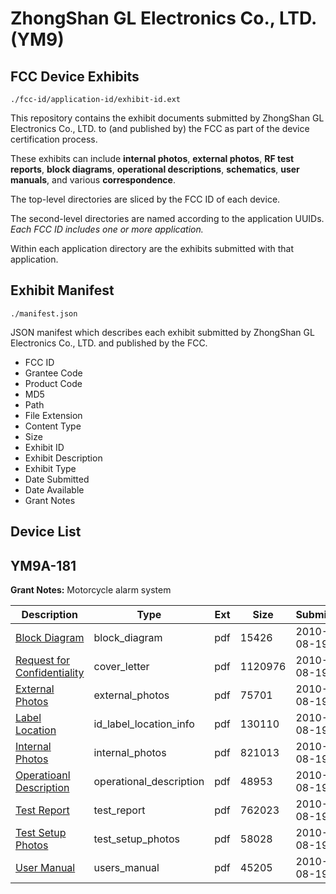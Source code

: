 # ZhongShan GL Electronics Co., LTD. (YM9)
## FCC Device Exhibits

```
./fcc-id/application-id/exhibit-id.ext
```

This repository contains the exhibit documents submitted by ZhongShan GL Electronics Co., LTD. to (and published by) the FCC as part of the device certification process.

These exhibits can include **internal photos**, **external photos**, **RF test reports**, **block diagrams**, **operational descriptions**, **schematics**, **user manuals**, and various **correspondence**.

The top-level directories are sliced by the FCC ID of each device.

The second-level directories are named according to the application UUIDs. *Each FCC ID includes one or more application.*

Within each application directory are the exhibits submitted with that application. 

## Exhibit Manifest

```
./manifest.json
```

JSON manifest which describes each exhibit submitted by ZhongShan GL Electronics Co., LTD. and published by the FCC.

- FCC ID
- Grantee Code
- Product Code
- MD5
- Path
- File Extension
- Content Type
- Size
- Exhibit ID
- Exhibit Description
- Exhibit Type
- Date Submitted
- Date Available
- Grant Notes

## Device List
## YM9A-181
**Grant Notes:** Motorcycle alarm system

| Description | Type | Ext | Size | Submitted | Available |
| ----------- | ---- | --- | ---- | --------- | --------- |
| [Block Diagram](YM9A-181/61f1ee6cff4d667b28ae9cdd2efbd54e/1329135.pdf) | block_diagram | pdf | 15426 | 2010-08-19 | 2010-08-19 |
| [Request for Confidentiality](YM9A-181/61f1ee6cff4d667b28ae9cdd2efbd54e/1329129.pdf) | cover_letter | pdf | 1120976 | 2010-08-19 | 2010-08-19 |
| [External Photos](YM9A-181/61f1ee6cff4d667b28ae9cdd2efbd54e/1329130.pdf) | external_photos | pdf | 75701 | 2010-08-19 | 2010-08-19 |
| [Label Location](YM9A-181/61f1ee6cff4d667b28ae9cdd2efbd54e/1329132.pdf) | id_label_location_info | pdf | 130110 | 2010-08-19 | 2010-08-19 |
| [Internal Photos](YM9A-181/61f1ee6cff4d667b28ae9cdd2efbd54e/1329131.pdf) | internal_photos | pdf | 821013 | 2010-08-19 | 2010-08-19 |
| [Operatioanl Description](YM9A-181/61f1ee6cff4d667b28ae9cdd2efbd54e/1329133.pdf) | operational_description | pdf | 48953 | 2010-08-19 | 2010-08-19 |
| [Test Report](YM9A-181/61f1ee6cff4d667b28ae9cdd2efbd54e/1329136.pdf) | test_report | pdf | 762023 | 2010-08-19 | 2010-08-19 |
| [Test Setup Photos](YM9A-181/61f1ee6cff4d667b28ae9cdd2efbd54e/1329134.pdf) | test_setup_photos | pdf | 58028 | 2010-08-19 | 2010-08-19 |
| [User Manual](YM9A-181/61f1ee6cff4d667b28ae9cdd2efbd54e/1329137.pdf) | users_manual | pdf | 45205 | 2010-08-19 | 2010-08-19 |
